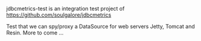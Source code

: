 jdbcmetrics-test is an integration test project of https://github.com/soulgalore/jdbcmetrics

Test that we can spy/proxy a DataSource for web servers Jetty, Tomcat and Resin. More to come ...
